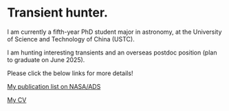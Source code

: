 # Transient hunter.

I am currently a fifth-year PhD student major in astronomy, at the University of Science and Technology of China (USTC).

I am hunting interesting transients and an overseas postdoc position (plan to graduate on June 2025).

Please click the below links for more details!

[My publication list on NASA/ADS](https://ui.adsabs.harvard.edu/user/libraries/eTbCTwcQRw2AiHuYEqbSCQ) 

[My CV](https://codeprey.github.io/file/ZheyuLin_CV.pdf)
